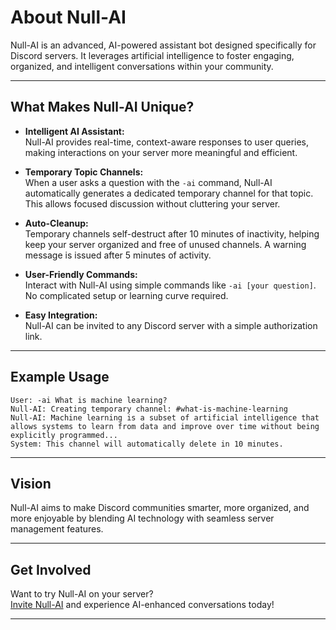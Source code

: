 # About Null-AI

Null-AI is an advanced, AI-powered assistant bot designed specifically for Discord servers. It leverages artificial intelligence to foster engaging, organized, and intelligent conversations within your community.

---

## What Makes Null-AI Unique?

- **Intelligent AI Assistant:**  
  Null-AI provides real-time, context-aware responses to user queries, making interactions on your server more meaningful and efficient.

- **Temporary Topic Channels:**  
  When a user asks a question with the `-ai` command, Null-AI automatically generates a dedicated temporary channel for that topic. This allows focused discussion without cluttering your server.

- **Auto-Cleanup:**  
  Temporary channels self-destruct after 10 minutes of inactivity, helping keep your server organized and free of unused channels. A warning message is issued after 5 minutes of activity.

- **User-Friendly Commands:**  
  Interact with Null-AI using simple commands like `-ai [your question]`. No complicated setup or learning curve required.

- **Easy Integration:**  
  Null-AI can be invited to any Discord server with a simple authorization link.

---

## Example Usage

```
User: -ai What is machine learning?
Null-AI: Creating temporary channel: #what-is-machine-learning
Null-AI: Machine learning is a subset of artificial intelligence that allows systems to learn from data and improve over time without being explicitly programmed...
System: This channel will automatically delete in 10 minutes.
```

---

## Vision

Null-AI aims to make Discord communities smarter, more organized, and more enjoyable by blending AI technology with seamless server management features.

---

## Get Involved

Want to try Null-AI on your server?  
[Invite Null-AI](https://discord.com/oauth2/authorize?cli...) and experience AI-enhanced conversations today!

---
```